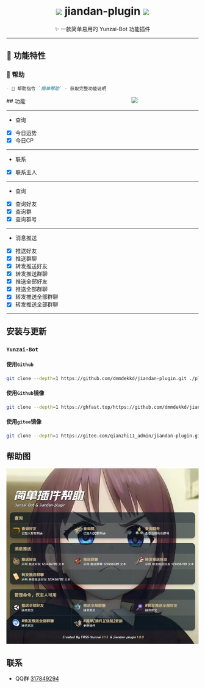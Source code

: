 
<h1 align="center">
  <img src="https://th.bing.com/th/id/R.653eb3d2506882514af81e33d9946655?rik=wyNDzjL%2f2Nkg9w&riu=http%3a%2f%2fimg.soogif.com%2fLfSPsJIbjgPL18Y58BV7RKexTv9OSNJG.gif&ehk=tmEpfh1haaSiRq40z09hWZ41gs7ZyFAZPTUU7a9DJnc%3d&risl=&pid=ImgRaw&r=0&PC=EMMX01" width="30"/>
  jiandan-plugin 
  <img src="https://th.bing.com/th/id/R.653eb3d2506882514af81e33d9946655?rik=wyNDzjL%2f2Nkg9w&riu=http%3a%2f%2fimg.soogif.com%2fLfSPsJIbjgPL18Y58BV7RKexTv9OSNJG.gif&ehk=tmEpfh1haaSiRq40z09hWZ41gs7ZyFAZPTUU7a9DJnc%3d&risl=&pid=ImgRaw&r=0&PC=EMMX01" width="30"/>
</h1>
<p align="center">✨ 一款简单易用的 Yunzai-Bot 功能插件</p>

---

## 🚀 功能特性

### 📜 帮助
```markdown
- 🎯 帮助指令 `简单帮助` - 获取完整功能说明
```

<div align="center">
<img decoding="async" align=right src="https://th.bing.com/th/id/R.653eb3d2506882514af81e33d9946655?rik=wyNDzjL%2f2Nkg9w&riu=http%3a%2f%2fimg.soogif.com%2fLfSPsJIbjgPL18Y58BV7RKexTv9OSNJG.gif&ehk=tmEpfh1haaSiRq40z09hWZ41gs7ZyFAZPTUU7a9DJnc%3d&risl=&pid=ImgRaw&r=0&PC=EMMX01" width="35%">
</div>
## 功能

---

- 查询

- [x] 今日运势
- [x] 今日CP

---

- 联系

- [x] 联系主人
---

- 查询

- [x] 查询好友
- [x] 查询群
- [x] 查询群号

---

- 消息推送

- [x] 推送好友
- [x] 推送群聊
- [x] 转发推送好友
- [x] 转发推送群聊
- [x] 推送全部好友
- [x] 推送全部群聊
- [x] 转发推送全部群聊
- [x] 转发推送全部群聊

---

## 安装与更新

### `Yunzai-Bot`

#### 使用`Github`

```bash
git clone --depth=1 https://github.com/dmmdekkd/jiandan-plugin.git ./plugins/jiandan-plugin
```

#### 使用`Github`镜像

```bash
git clone --depth=1 https://ghfast.top/https://github.com/dmmdekkd/jiandan-plugin.git ./plugins/jiandan-plugin
```
#### 使用`gitee`镜像

```bash
git clone --depth=1 https://gitee.com/qianzhi11_admin/jiandan-plugin.git ./plugins/jiandan-plugin
```

## 帮助图

![帮助图](./resources/help/help.jpg)

## 联系

- QQ群  [317849294](http://qm.qq.com/cgi-bin/qm/qr?_wv=1027&k=fhfLfMY0RjF8DyYJdVcHHtvxkzOODTM4&authKey=cFK9hixEIU57AacxLhwnU9%2F6%2Fr26dumlxVO4%2FjHEGRjWWRV6s%2FSwulVtuDkEGHzI&noverify=0&group_code=317849294)